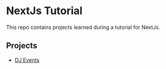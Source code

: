 # NextJs Tutorial

This repo contains projects learned during a tutorial for NextJs.

## Projects

- [DJ Events](https://github.com/DiogoCastroSilva/next-js-tutorials/blob/main/dj-events/README.md)
